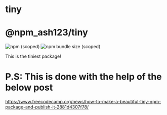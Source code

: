 # tiny

# @npm_ash123/tiny
![npm (scoped)](https://img.shields.io/npm/v/@npm_ash123/tiny)
![npm bundle size (scoped)](https://img.shields.io/bundlephobia/min/@npm_ash123/tiny)

This is the tiniest package!

# P.S: This is done with the help of the below post
https://www.freecodecamp.org/news/how-to-make-a-beautiful-tiny-npm-package-and-publish-it-2881d4307f78/
